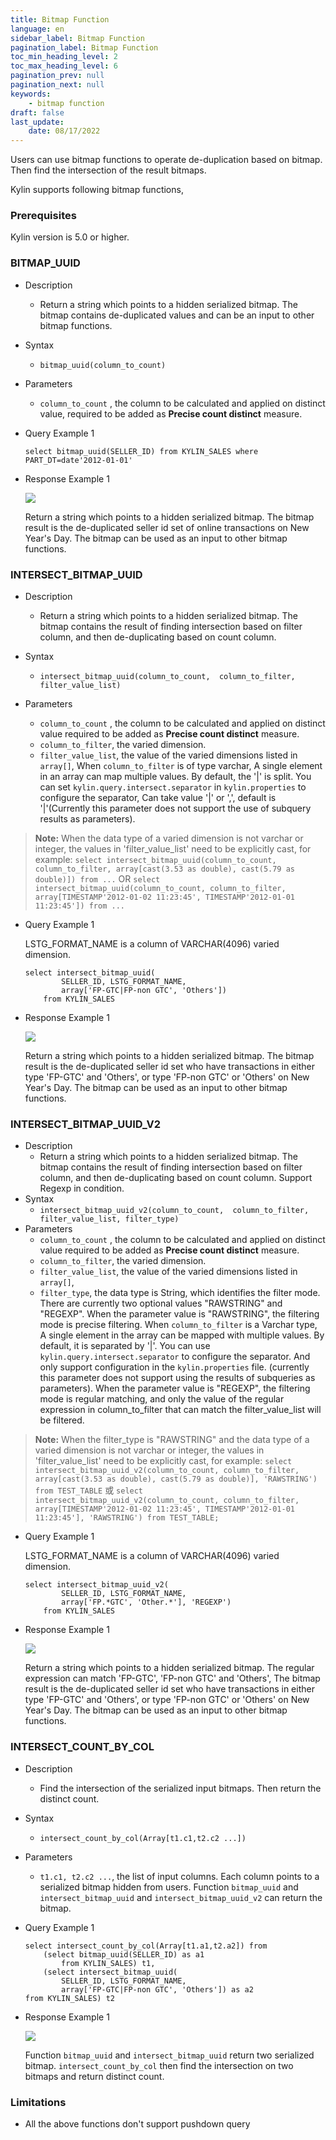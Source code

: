 ```yaml
---
title: Bitmap Function
language: en
sidebar_label: Bitmap Function
pagination_label: Bitmap Function
toc_min_heading_level: 2
toc_max_heading_level: 6
pagination_prev: null
pagination_next: null
keywords:
    - bitmap function
draft: false
last_update:
    date: 08/17/2022
---
```


Users can use bitmap functions to operate de-duplication based on bitmap. Then find the intersection of the result bitmaps. 

Kylin supports following bitmap functions,



### Prerequisites

Kylin version is 5.0 or higher.
  	

### BITMAP_UUID

- Description

  - Return a string which points to a hidden serialized bitmap. The bitmap contains de-duplicated values and can be an input to other bitmap functions.

- Syntax

  - `bitmap_uuid(column_to_count)`
  
- Parameters

  - `column_to_count` ,  the column to be calculated and applied on distinct value, required to be added as **Precise count distinct** measure.
  
- Query Example 1

  ```select bitmap_uuid(SELLER_ID) from KYLIN_SALES where PART_DT=date'2012-01-01'```
  
- Response Example 1

  ![](images/bitmap_uuid.1.en.png)

  Return a string which points to a hidden serialized bitmap. The bitmap result is the de-duplicated seller id set of online transactions on New Year's Day. The bitmap can be used as an input to other bitmap functions.

### INTERSECT_BITMAP_UUID

- Description

  - Return a string which points to a hidden serialized bitmap. The bitmap contains the result of finding intersection based on filter column, and then de-duplicating based on count column. 

- Syntax

  - `intersect_bitmap_uuid(column_to_count,  column_to_filter, filter_value_list)`
  
- Parameters

  - `column_to_count` ,  the column to be calculated and applied on distinct value required to be added as **Precise count distinct** measure.
  - `column_to_filter`, the varied dimension. 
  - `filter_value_list`,  the value of the varied dimensions listed in `array[]`, When `column_to_filter` is of type varchar, A single element in an array can map multiple values. By default, the '|' is split. You can set `kylin.query.intersect.separator` in `kylin.properties` to configure the separator, Can take value '|' or ',', default is '|'(Currently this parameter does not support the use of subquery results as parameters).

> **Note:** When the data type of a varied dimension is not varchar or integer, the values in 'filter_value_list' need to be explicitly cast, for example:
> `select intersect_bitmap_uuid(column_to_count, column_to_filter, array[cast(3.53 as double), cast(5.79 as double)]) from ...`
> OR `select intersect_bitmap_uuid(column_to_count, column_to_filter, array[TIMESTAMP'2012-01-02 11:23:45', TIMESTAMP'2012-01-01 11:23:45']) from ...`

- Query Example 1

  LSTG_FORMAT_NAME is a column of VARCHAR(4096) varied dimension.
  
  ```
  select intersect_bitmap_uuid(
          SELLER_ID, LSTG_FORMAT_NAME,
          array['FP-GTC|FP-non GTC', 'Others'])
      from KYLIN_SALES
  ```
  
- Response Example 1

  ![](images/intersect_bitmap_uuid.1.en.png)
  
  Return a string which points to a hidden serialized bitmap. The bitmap result is the de-duplicated seller id set who have transactions in either type 'FP-GTC' and 'Others', or type 'FP-non GTC' or 'Others' on New Year's Day. The bitmap can be used as an input to other bitmap functions.

### INTERSECT_BITMAP_UUID_V2

- Description
  - Return a string which points to a hidden serialized bitmap. The bitmap contains the result of finding intersection based on filter column, and then de-duplicating based on count column. Support Regexp in condition.
- Syntax
  - `intersect_bitmap_uuid_v2(column_to_count,  column_to_filter, filter_value_list, filter_type)`
- Parameters
  - `column_to_count` ,  the column to be calculated and applied on distinct value required to be added as **Precise count distinct** measure.
  - `column_to_filter`, the varied dimension. 
  - `filter_value_list`,  the value of the varied dimensions listed in `array[]`,
  - `filter_type`, the data type is String, which identifies the filter mode. There are currently two optional values "RAWSTRING" and "REGEXP". When the parameter value is "RAWSTRING", the filtering mode is precise filtering. When `column_to_filter` is a Varchar type, A single element in the array can be mapped with multiple values. By default, it is separated by '|'. You can use `kylin.query.intersect.separator` to configure the separator. And only support configuration in the `kylin.properties` file.  (currently this parameter does not support using the results of subqueries as parameters). When the parameter value is "REGEXP", the filtering mode is regular matching, and only the value of the regular expression in column_to_filter that can match the filter_value_list will be filtered.

> **Note:**  When the filter_type is "RAWSTRING" and the data type of a varied dimension is not varchar or integer, the values in 'filter_value_list' need to be explicitly cast, for example:
> `select intersect_bitmap_uuid_v2(column_to_count, column_to_filter, array[cast(3.53 as double), cast(5.79 as double)], 'RAWSTRING') from TEST_TABLE`
> 或 `select intersect_bitmap_uuid_v2(column_to_count, column_to_filter, array[TIMESTAMP'2012-01-02 11:23:45', TIMESTAMP'2012-01-01 11:23:45'], 'RAWSTRING') from TEST_TABLE;`

- Query Example 1

  LSTG_FORMAT_NAME is a column of VARCHAR(4096) varied dimension.

  ```
  select intersect_bitmap_uuid_v2(
          SELLER_ID, LSTG_FORMAT_NAME,
          array['FP.*GTC', 'Other.*'], 'REGEXP')
      from KYLIN_SALES
  ```

- Response Example 1

  ![](images/intersect_bitmap_uuid2.1.en.png)

  Return a string which points to a hidden serialized bitmap. The regular expression can match 'FP-GTC', 'FP-non GTC' and 'Others', The bitmap result is the de-duplicated seller id set who have transactions in either type 'FP-GTC' and 'Others', or type 'FP-non GTC' or 'Others' on New Year's Day. The bitmap can be used as an input to other bitmap functions.

### INTERSECT_COUNT_BY_COL

- Description

  - Find the intersection of the serialized input bitmaps. Then return the distinct count.

- Syntax

  - `intersect_count_by_col(Array[t1.c1,t2.c2 ...])`
  
- Parameters

  - `t1.c1, t2.c2 ...`, the list of input columns. Each column points to a serialized bitmap hidden from users. Function `bitmap_uuid` and `intersect_bitmap_uuid`  and `intersect_bitmap_uuid_v2` can return the bitmap.
  
- Query Example 1

  ```
  select intersect_count_by_col(Array[t1.a1,t2.a2]) from
      (select bitmap_uuid(SELLER_ID) as a1
          from KYLIN_SALES) t1,
      (select intersect_bitmap_uuid(
          SELLER_ID, LSTG_FORMAT_NAME,
          array['FP-GTC|FP-non GTC', 'Others']) as a2
  from KYLIN_SALES) t2
  ```
  
- Response Example 1

  ![](images/intersect_count_by_col.1.en.png)
  
  Function `bitmap_uuid` and `intersect_bitmap_uuid` return two serialized bitmap. `intersect_count_by_col` then find the intersection on two bitmaps and return distinct count.

### Limitations
- All the above functions don't support pushdown query
